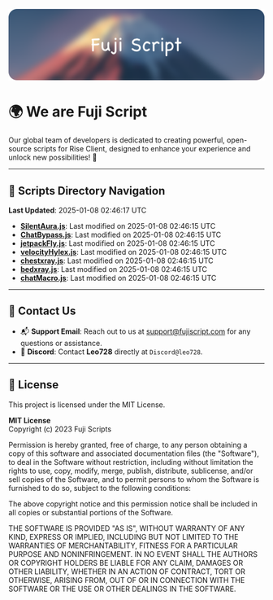![Banner](.github/b.webp)

# 🌍 **We are Fuji Script**

Our global team of developers is dedicated to creating powerful, open-source scripts for Rise Client, designed to enhance your experience and unlock new possibilities! 🌟

---
<!-- SCRIPTS_NAVIGATION_START -->
## 📂 **Scripts Directory Navigation**

**Last Updated**: 2025-01-08 02:46:17 UTC

- **[SilentAura.js](scripts/SilentAura.js)**: Last modified on 2025-01-08 02:46:15 UTC
- **[ChatBypass.js](scripts/ChatBypass.js)**: Last modified on 2025-01-08 02:46:15 UTC
- **[jetpackFly.js](scripts/jetpackFly.js)**: Last modified on 2025-01-08 02:46:15 UTC
- **[velocityHylex.js](scripts/velocityHylex.js)**: Last modified on 2025-01-08 02:46:15 UTC
- **[chestxray.js](scripts/chestxray.js)**: Last modified on 2025-01-08 02:46:15 UTC
- **[bedxray.js](scripts/bedxray.js)**: Last modified on 2025-01-08 02:46:15 UTC
- **[chatMacro.js](scripts/chatMacro.js)**: Last modified on 2025-01-08 02:46:15 UTC

<!-- SCRIPTS_NAVIGATION_END -->

---

## 💬 **Contact Us**  
- 📬 **Support Email**: Reach out to us at [support@fujiscript.com](mailto:support@fujiscript.com) for any questions or assistance.  
- 💬 **Discord**: Contact **Leo728** directly at `Discord@leo728`.

---

## 📜 **License**

This project is licensed under the MIT License.  

**MIT License**  
Copyright (c) 2023 Fuji Scripts  

Permission is hereby granted, free of charge, to any person obtaining a copy of this software and associated documentation files (the "Software"), to deal in the Software without restriction, including without limitation the rights to use, copy, modify, merge, publish, distribute, sublicense, and/or sell copies of the Software, and to permit persons to whom the Software is furnished to do so, subject to the following conditions:  

The above copyright notice and this permission notice shall be included in all copies or substantial portions of the Software.  

THE SOFTWARE IS PROVIDED "AS IS", WITHOUT WARRANTY OF ANY KIND, EXPRESS OR IMPLIED, INCLUDING BUT NOT LIMITED TO THE WARRANTIES OF MERCHANTABILITY, FITNESS FOR A PARTICULAR PURPOSE AND NONINFRINGEMENT. IN NO EVENT SHALL THE AUTHORS OR COPYRIGHT HOLDERS BE LIABLE FOR ANY CLAIM, DAMAGES OR OTHER LIABILITY, WHETHER IN AN ACTION OF CONTRACT, TORT OR OTHERWISE, ARISING FROM, OUT OF OR IN CONNECTION WITH THE SOFTWARE OR THE USE OR OTHER DEALINGS IN THE SOFTWARE.  
